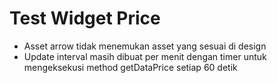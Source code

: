 # Test Widget Price

- Asset arrow tidak menemukan asset yang sesuai di design
- Update interval masih dibuat per menit dengan timer untuk mengeksekusi method getDataPrice setiap 60 detik
